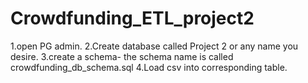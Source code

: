 # Crowdfunding_ETL_project2

			
1.open PG admin. 2.Create database called Project 2 or any name you desire. 3.create a schema- the schema name is called crowdfunding_db_schema.sql 4.Load csv into corresponding table.


